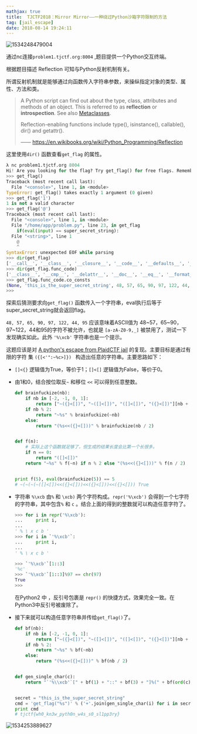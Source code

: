 ```yaml
---
mathjax: true
title:  TJCTF2018：Mirror Mirror——一种绕过Python沙箱字符限制的方法
tag: [jail_escape]
date: 2018-08-14 19:24:11
---
```


![1534248479004](1534248479004.png)

通过nc连接`problem1.tjctf.org:8004` ,题目提供一个Python交互终端。

根据题目描述 Reflection 可知与Python反射机制有关。

所谓反射机制就是能够通过向函数传入字符串参数，来操纵指定对象的类型、属性、方法和类。

> A Python script can find out about the type, class, attributes and methods of an object. This is referred to as **reflection** or **introspection**. See also [Metaclasses](https://en.wikibooks.org/wiki/Python_Programming/Metaclasses).
>
> Reflection-enabling functions include type(), isinstance(), callable(), dir() and getattr().
>
> —— https://en.wikibooks.org/wiki/Python_Programming/Reflection 

这里使用`dir()` 函数查看`get_flag` 的属性。

```python
λ nc problem1.tjctf.org 8004
Hi! Are you looking for the flag? Try get_flag() for free flags. Remember, wrap your input in double quotes. Good luck!
>>> get_flag()
Traceback (most recent call last):
  File "<console>", line 1, in <module>
TypeError: get_flag() takes exactly 1 argument (0 given)
>>> get_flag('1')
1 is not a valid character
>>> get_flag('@')
Traceback (most recent call last):
  File "<console>", line 1, in <module>
  File "/home/app/problem.py", line 23, in get_flag
    if(eval(input) == super_secret_string):
  File "<string>", line 1
    @
    ^
SyntaxError: unexpected EOF while parsing
>>> dir(get_flag)
['__call__', '__class__', '__closure__', '__code__', '__defaults__', '__delattr__', '__dict__', '__doc__', '__format__', '__get__', '__getattribute__', '__globals__', '__hash__', '__init__', '__module__', '__name__', '__new__', '__reduce__', '__reduce_ex__', '__repr__', '__setattr__', '__sizeof__', '__str__', '__subclasshook__', 'func_closure', 'func_code', 'func_defaults', 'func_dict', 'func_doc', 'func_globals', 'func_name']
>>> dir(get_flag.func_code)
['__class__', '__cmp__', '__delattr__', '__doc__', '__eq__', '__format__', '__ge__', '__getattribute__', '__gt__', '__hash__', '__init__', '__le__', '__lt__', '__ne__', '__new__', '__reduce__', '__reduce_ex__', '__repr__', '__setattr__', '__sizeof__', '__str__', '__subclasshook__', 'co_argcount', 'co_cellvars', 'co_code', 'co_consts', 'co_filename', 'co_firstlineno', 'co_flags', 'co_freevars', 'co_lnotab', 'co_name', 'co_names', 'co_nlocals', 'co_stacksize', 'co_varnames']
>>> get_flag.func_code.co_consts
(None, 'this_is_the_super_secret_string', 48, 57, 65, 90, 97, 122, 44, 95, ' is not a valid character', '%\xcb', "You didn't guess the value of my super_secret_string")
>>>
```



探索后猜测要求向`get_flag()` 函数传入一个字符串，eval执行后等于super_secret_string就会返回flag。

`48, 57, 65, 90, 97, 122, 44, 95` 应该意味着ASCII值为 48~57，65~90，97~122，44和95的字符不被允许，也就是 `[a-zA-Z0-9,_]` 被禁用了，测试一下发现确实如此。此外 `'%\xcb'` 字符串也是一个提示。

这题应该是对 [A python's escape from PlaidCTF jail](https://wapiflapi.github.io/2013/04/22/plaidctf-pyjail-story-of-pythons-escape/) 的复现。主要目标是通过有限的字符 集 `({[<'":~%c>]}) ` 构造出任意的字符串。主要思路如下：

- `[]<{}` 逻辑值为True，等价于1；`[]<[]` 逻辑值为False，等价于0。

- 由1和0，结合按位取反`~` 和移位 `<<` 可以得到任意整数。

  ```python
  def brainfuckize(nb):
      if nb in [-2, -1, 0, 1]:
          return ["~({}<[])", "~([]<[])", "([]<[])", "({}<[])"][nb + 2]
      if nb % 2:
          return "~%s" % brainfuckize(~nb)
      else:
          return "(%s<<({}<[]))" % brainfuckize(nb / 2)
  
  
  def f(n):
      # 实际上这个函数就足够了，但生成的结果长度会比第一个长很多。
      if n == 0:
          return "([]<[])"
      return "~%s" % f(~n) if n % 2 else "(%s<<({}<[]))" % f(n / 2)
  
  
  print f(5), eval(brainfuckize(5)) == 5
  # ~(~(~(~([]<[])<<({}<[]))<<({}<[]))<<({}<[])) True
  ```

- 字符串 `%\xcb` 由`%` 和 `\xcb)` 两个字符构成。`repr('%\xcb')` 会得到一个七字符的字符串，其中包含`%` 和 `c` 。结合上面的得到的整数就可以构造任意字符了。

  ```python
  >>> for i in repr('%\xcb'):
  ...     print i,
  ...
  ' % \ x c b '
  >>> for i in `'%\xcb'`:
  ...     print i,
  ...
  ' % \ x c b '
  
  >>> `'%\xcb'`[1::3]
  '%c'
  >>> `'%\xcb'`[1::3]%97 == chr(97)
  True
  >>>
  ```

  在Python2 中 ，反引号包裹是 `repr()` 的快捷方式，效果完全一致。在Python3中反引号被废除了。

- 接下来就可以构造任意字符串并传给`get_flag()`了。

  ```python
  def bf(nb):
      if nb in [-2, -1, 0, 1]:
          return ["~({}<[])", "~([]<[])", "([]<[])", "({}<[])"][nb + 2]
      if nb % 2:
          return "~%s" % bf(~nb)
      else:
          return "(%s<<({}<[]))" % bf(nb / 2)
  
  
  def gen_single_char(c):
      return "`'%\\xcb'`[" + bf(1) + "::" + bf(3) + "]%(" + bf(ord(c)) + ")"
  
  
  secret = "this_is_the_super_secret_string"
  cmd = 'get_flag("%s")' % ('+'.join(gen_single_char(i) for i in secret))
  print cmd
  # tjctf{wh0_kn3w_pyth0n_w4s_s0_sl1pp3ry}
  ```

![1534253889627](1534253889627.png)